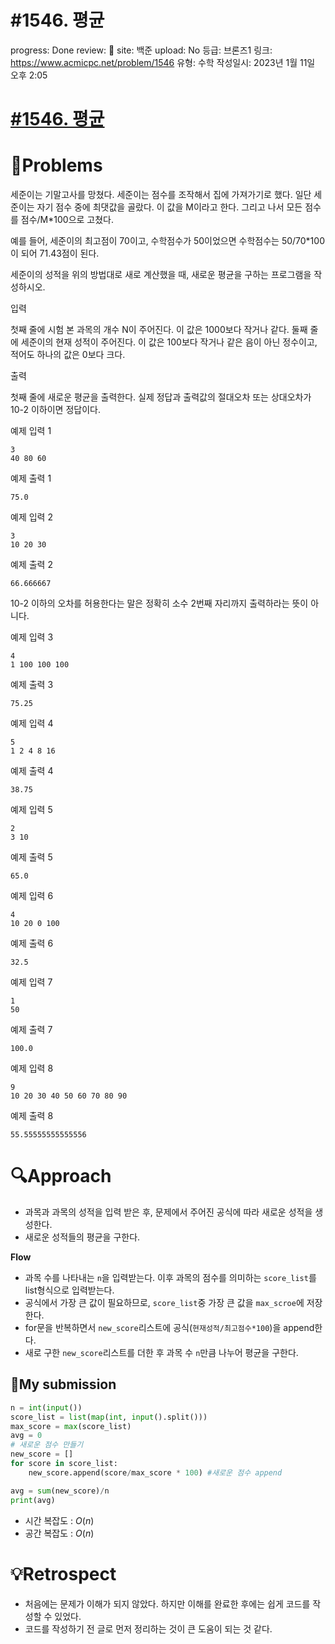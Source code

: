 # #1546. 평균

progress: Done
review: 🥜
site: 백준
upload: No
등급: 브론즈1
링크: https://www.acmicpc.net/problem/1546
유형: 수학
작성일시: 2023년 1월 11일 오후 2:05

# [#1546. 평균](https://www.acmicpc.net/problem/1546)

# 📖Problems

세준이는 기말고사를 망쳤다. 세준이는 점수를 조작해서 집에 가져가기로 했다. 일단 세준이는 자기 점수 중에 최댓값을 골랐다. 이 값을 M이라고 한다. 그리고 나서 모든 점수를 점수/M*100으로 고쳤다.

예를 들어, 세준이의 최고점이 70이고, 수학점수가 50이었으면 수학점수는 50/70*100이 되어 71.43점이 된다.

세준이의 성적을 위의 방법대로 새로 계산했을 때, 새로운 평균을 구하는 프로그램을 작성하시오.

입력

첫째 줄에 시험 본 과목의 개수 N이 주어진다. 이 값은 1000보다 작거나 같다. 둘째 줄에 세준이의 현재 성적이 주어진다. 이 값은 100보다 작거나 같은 음이 아닌 정수이고, 적어도 하나의 값은 0보다 크다.

출력

첫째 줄에 새로운 평균을 출력한다. 실제 정답과 출력값의 절대오차 또는 상대오차가 10-2 이하이면 정답이다.

예제 입력 1

```
3
40 80 60

```

예제 출력 1

```
75.0

```

예제 입력 2

```
3
10 20 30

```

예제 출력 2

```
66.666667

```

10-2 이하의 오차를 허용한다는 말은 정확히 소수 2번째 자리까지 출력하라는 뜻이 아니다.

예제 입력 3

```
4
1 100 100 100

```

예제 출력 3

```
75.25

```

예제 입력 4

```
5
1 2 4 8 16

```

예제 출력 4

```
38.75

```

예제 입력 5

```
2
3 10

```

예제 출력 5

```
65.0

```

예제 입력 6

```
4
10 20 0 100

```

예제 출력 6

```
32.5

```

예제 입력 7

```
1
50

```

예제 출력 7

```
100.0

```

예제 입력 8

```
9
10 20 30 40 50 60 70 80 90

```

예제 출력 8

```
55.55555555555556
```

# 🔍Approach

- 과목과 과목의 성적을 입력 받은 후, 문제에서 주어진 공식에 따라 새로운 성적을 생성한다.
- 새로운 성적들의 평균을 구한다.

**Flow**

- 과목 수를 나타내는 `n`을 입력받는다. 이후 과목의 점수를 의미하는 `score_list`를 list형식으로 입력받는다.
- 공식에서 가장 큰 값이 필요하므로, `score_list`중 가장 큰 값을 `max_scroe`에 저장한다.
- for문을 반복하면서 `new_score`리스트에 공식(`현재성적/최고점수*100`)을 append한다.
- 새로 구한 `new_score`리스트를 더한 후 과목 수 `n`만큼 나누어 평균을 구한다.

## 🚩My submission

```python
n = int(input())
score_list = list(map(int, input().split()))
max_score = max(score_list)
avg = 0
# 새로운 점수 만들기
new_score = []
for score in score_list:
    new_score.append(score/max_score * 100) #새로운 점수 append

avg = sum(new_score)/n
print(avg)
```

- 시간 복잡도 : $O(n)$
- 공간 복잡도 : $O(n)$

# 💡Retrospect

- 처음에는 문제가 이해가 되지 않았다. 하지만 이해를 완료한 후에는 쉽게 코드를 작성할 수 있었다.
- 코드를 작성하기 전 글로 먼저 정리하는 것이 큰 도움이 되는 것 같다.